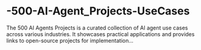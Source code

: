 # -500-AI-Agent_Projects-UseCases
The 500 AI Agents Projects is a curated collection of AI agent use cases across various industries. It showcases practical applications and provides links to open-source projects for implementation…
